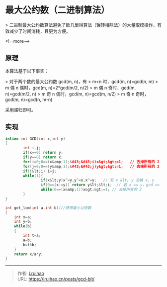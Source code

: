 # 最大公约数（二进制算法）


&gt; 二进制最大公约数算法避免了欧几里得算法（辗转相除法）的大量取模操作，有效减少了时间消耗，且更为方便。

&lt;!--more--&gt;

## 原理

本算法基于以下事实：

&gt; 对于两个数的最大公约数 gcd(m, n)，有
&gt; m&lt;n 时，gcd(m, n)=gcd(n, m)
&gt; m 偶 n 偶时，gcd(m, n)=2\*gcd(m/2, n/2)
&gt; m 偶 n 奇时，gcd(m, n)=gcd(m/2, n)
&gt; m 奇 n 偶时，gcd(m, n)=gcd(m, n/2)
&gt; m 奇 n 奇时，gcd(m, n)=gcd(n, m-n)

采用递归即可。

## 实现

```cpp 最大公约数
inline int GCD(int x,int y)
{
        int i,j;
        if(x==0) return y;
        if(y==0) return x;
        for(i=0;0==(x&amp;1);&#43;&#43;i)x&gt;&gt;=1;   // 去掉所有的 2
        for(j=0;0==(y&amp;1);&#43;&#43;j)y&gt;&gt;=1;   // 去掉所有的 2
        if(j&lt;i) i=j;
        while(1){
                if(x&lt;y)x^=y,y^=x,x^=y;   // 若 x &lt; y 交换 x, y
                if(0==(x-=y)) return y&lt;&lt;i;  // 若 x == y，gcd == x == y（就是在辗转减，while(1) 控制）
                while(0==(x&amp;1))x&gt;&gt;=1; // 去掉所有的 2
        }
}
```

```cpp 最小公倍数
int get_lcm(int a,int b)///获得最小公倍数
{
    int x=a;
    int y=b;
    while(b)
    {
        int t=a;
        a=b;
        b=t%b;
    }
    return x/a*y;
}
```


---

> 作者: [Lruihao](https://github.com/Lruihao)  
> URL: https://lruihao.cn/posts/gcd-bit/  

